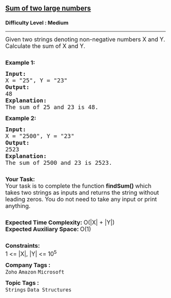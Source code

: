 <h2><a href="https://practice.geeksforgeeks.org/problems/sum-of-numbers-or-number1219/1?page=1&difficulty[]=1&category[]=Strings&sortBy=submissions">Sum of two large numbers</a></h2><h3>Difficulty Level : Medium</h3><hr><div class="problems_problem_content__Xm_eO"><p><span style="font-size:18px">Given two strings denoting non-negative numbers X and Y. Calculate the sum of X and Y. </span></p>

<p><br>
<span style="font-size:18px"><strong>Example 1:</strong></span></p>

<pre><span style="font-size:18px"><strong>Input:</strong>
X = "25", Y = "23"
<strong>Output:</strong>
48
<strong>Explanation:</strong>
The sum of 25 and 23 is 48.</span></pre>

<p><span style="font-size:18px"><strong>Example 2:</strong></span></p>

<pre><span style="font-size:18px"><strong>Input:</strong>
X = "2500", Y = "23"
<strong>Output:</strong>
2523
<strong>Explanation:</strong>
The sum of 2500 and 23 is 2523.</span></pre>

<p><br>
<span style="font-size:18px"><strong>Your Task:</strong><br>
Your task is to complete the function <strong>findSum()&nbsp;</strong>which takes two strings as inputs and returns the string without leading zeros. You do not need to take any input or print anything.</span></p>

<p><br>
<span style="font-size:18px"><strong>Expected Time Complexity:&nbsp;</strong>O(|X| + |Y|)<br>
<strong>Expected Auxiliary Space:&nbsp;</strong>O(1)</span></p>

<p><br>
<span style="font-size:18px"><strong>Constraints:</strong><br>
1 &lt;= |X|, |Y| &lt;= 10<sup>5</sup></span></p>
</div><p><span style=font-size:18px><strong>Company Tags : </strong><br><code>Zoho</code>&nbsp;<code>Amazon</code>&nbsp;<code>Microsoft</code>&nbsp;<br><p><span style=font-size:18px><strong>Topic Tags : </strong><br><code>Strings</code>&nbsp;<code>Data Structures</code>&nbsp;
